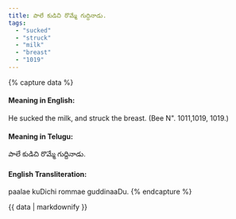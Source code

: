 ```yaml
---
title: పాలే కుడిచి రొమ్మే గుద్దినాడు.
tags:
  - "sucked"
  - "struck"
  - "milk"
  - "breast"
  - "1019"
---
```


{% capture data %}
#### Meaning in English:
He sucked the milk, and struck the breast.
(Bee N". 1011,1019, 1019.)

#### Meaning in Telugu:
పాలే కుడిచి రొమ్మే గుద్దినాడు.

#### English Transliteration:
paalae kuDichi rommae guddinaaDu.
{% endcapture %}

<div class="notice">{{ data | markdownify }}</div>

